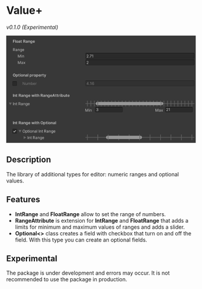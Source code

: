 # Value+
*v0.1.0 (Experimental)*

![Preview](/Resources/Preview.png)

## Description
The library of additional types for editor: numeric ranges and optional values.

## Features
- **IntRange** and **FloatRange** allow to set the range of numbers.
- **RangeAttribute** is extension for **IntRange** and **FloatRange** that adds a limits for minimum and maximum values of ranges and adds a slider.
- **Optional<>** class creates a field with checkbox that turn on and off the field. With this type you can create an optional fields.

## Experimental
The package is under development and errors may occur. It is not recommended to use the package in production.